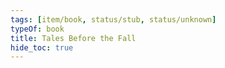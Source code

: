 ```yaml
---
tags: [item/book, status/stub, status/unknown]
typeOf: book
title: Tales Before the Fall
hide_toc: true
---
```

